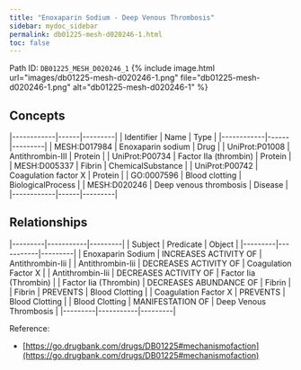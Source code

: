 ```yaml
---
title: "Enoxaparin Sodium - Deep Venous Thrombosis"
sidebar: mydoc_sidebar
permalink: db01225-mesh-d020246-1.html
toc: false 
---
```



Path ID: `DB01225_MESH_D020246_1`
{% include image.html url="images/db01225-mesh-d020246-1.png" file="db01225-mesh-d020246-1.png" alt="db01225-mesh-d020246-1" %}

## Concepts

|------------|------|---------|
| Identifier | Name | Type    |
|------------|------|---------|
| MESH:D017984 | Enoxaparin sodium | Drug |
| UniProt:P01008 | Antithrombin-III | Protein |
| UniProt:P00734 | Factor IIa (thrombin) | Protein |
| MESH:D005337 | Fibrin | ChemicalSubstance |
| UniProt:P00742 | Coagulation factor X | Protein |
| GO:0007596 | Blood clotting | BiologicalProcess |
| MESH:D020246 | Deep venous thrombosis | Disease |
|------------|------|---------|

## Relationships

|---------|-----------|---------|
| Subject | Predicate | Object  |
|---------|-----------|---------|
| Enoxaparin Sodium | INCREASES ACTIVITY OF | Antithrombin-Iii |
| Antithrombin-Iii | DECREASES ACTIVITY OF | Coagulation Factor X |
| Antithrombin-Iii | DECREASES ACTIVITY OF | Factor Iia (Thrombin) |
| Factor Iia (Thrombin) | DECREASES ABUNDANCE OF | Fibrin |
| Fibrin | PREVENTS | Blood Clotting |
| Coagulation Factor X | PREVENTS | Blood Clotting |
| Blood Clotting | MANIFESTATION OF | Deep Venous Thrombosis |
|---------|-----------|---------|

Reference: 
  - [https://go.drugbank.com/drugs/DB01225#mechanismofaction](https://go.drugbank.com/drugs/DB01225#mechanismofaction)
